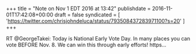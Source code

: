 +++
title = "Note on Nov 1 EDT 2016 at 13:42"
publishdate = 2016-11-01T17:42:08+00:00
draft = false
syndicated = [ 'https://twitter.com/chrisjohndeluca/status/793508437283971100?s=20' ]
+++

RT @GeorgeTakei: Today is National Early Vote Day. In many places you can vote BEFORE Nov. 8. We can win this through early efforts! 
https…
